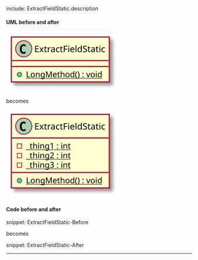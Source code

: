 
include: ExtractFieldStatic.description

#### UML before and after

![ExtractFieldStatic - Before](uml/Before/Extract/ExtractFieldStatic.svg?raw=true)

becomes

![ExtractFieldStatic - After](uml/After/Extract/ExtractFieldStatic.svg?raw=true)

#### Code before and after

snippet: ExtractFieldStatic-Before

becomes

snippet: ExtractFieldStatic-After

-----

